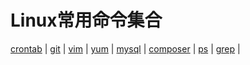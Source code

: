 Linux常用命令集合
====
 [crontab](https://github.com/chenxiansen/Grep/blob/master/src/Crontab.md)  |
 [git](https://github.com/chenxiansen/Grep/blob/master/src/Git.md)  |
 [vim](https://github.com/chenxiansen/Grep/blob/master/src/Vim.md)  |
 [yum](https://github.com/chenxiansen/Grep/blob/master/src/Yum.md)   |
 [mysql](https://github.com/chenxiansen/Grep/blob/master/src/Mysql.md)  | 
 [composer](https://github.com/chenxiansen/Grep/blob/master/src/Composer.md)  | 
 [ps](https://github.com/chenxiansen/Grep/blob/master/src/Ps.md)  |
 [grep](https://github.com/chenxiansen/Grep/blob/master/src/Grep.md)  |
